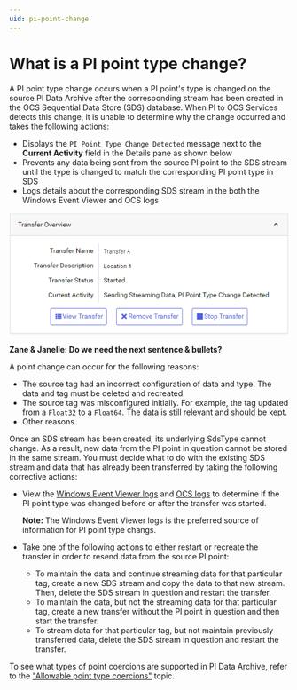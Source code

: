 ```yaml
---
uid: pi-point-change
---
```


# What is a PI point type change?

A PI point type change occurs when a PI point's type is changed on the source PI Data Archive after the corresponding stream has been created in the OCS Sequential Data Store (SDS) database. When PI to OCS Services detects this change, it is unable to determine why the change occurred and takes the following actions:

- Displays the `PI Point Type Change Detected` message next to the **Current Activity** field in the Details pane as shown below 
- Prevents any data being sent from the source PI point to the SDS stream until the type is changed to match the corresponding PI point type in SDS 
- Logs details about the corresponding SDS stream in the both the Windows Event Viewer and OCS logs 

![](../../images/pi-point-type-change.png)

**Zane & Janelle: Do we need the next sentence & bullets?**

A point change can occur for the following reasons:

* The source tag had an incorrect configuration of data and type. The data and tag must be deleted and recreated.
* The source tag was misconfigured initially. For example, the tag updated from a `Float32` to a `Float64`. The data is still relevant and should be kept.
* Other reasons.
<!--Angela Flores 6/28/21 This list is oddly specific. Also, what is PI to OCS Services? And PI to OCS service? This topic still needs work. -->

Once an SDS stream has been created, its underlying SdsType cannot change. As a result, new data from the PI point in question cannot be stored in the same stream. You must decide what to do with the existing SDS stream and data that has already been transferred by taking the following corrective actions:

- View the [Windows Event Viewer logs](xref:view-logs) and [OCS logs](xref:download-tenant-log) to determine if the PI point type was changed before or after the transfer was started.

    **Note:** The Windows Event Viewer logs is the preferred source of information for PI point type changs.

- Take one of the following actions to either restart or recreate the transfer in order to resend data from the source PI point:

    - To maintain the data and continue streaming data for that particular tag, create a new SDS stream and copy the data to that new stream. Then, delete the SDS stream in question and restart the transfer.
    - To maintain the data, but not the streaming data for that particular tag, create a new transfer without the PI point in question and then start the transfer. 
    - To stream data for that particular tag, but not maintain previously transferred data, delete the SDS stream in question and restart the transfer.

To see what types of point coercions are supported in PI Data Archive, refer to the ["Allowable point type coercions"](https://docs.osisoft.com/bundle/pi-server/page/allowable-point-type-coercions.html) topic.<!--Angela Flores 6/28/21 should that be "coercions" or "conversions"? -->
